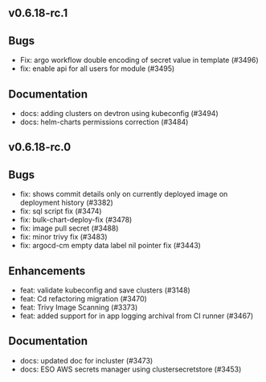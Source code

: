 ## v0.6.18-rc.1



## Bugs
- Fix: argo workflow double encoding of secret value in template (#3496)
- fix: enable api for all users for module (#3495)
## Documentation
- docs: adding clusters on devtron using kubeconfig (#3494)
- docs: helm-charts permissions correction (#3484)


## v0.6.18-rc.0

## Bugs
- fix: shows commit details only on currently deployed image on deployment history (#3382)
- fix: sql script fix (#3474)
- fix: bulk-chart-deploy-fix (#3478)
- fix: image pull secret (#3488)
- fix: minor trivy fix (#3483)
- fix: argocd-cm empty data label nil pointer fix (#3443)
## Enhancements
- feat: validate kubeconfig and save clusters (#3148)
- feat: Cd refactoring migration (#3470)
- feat: Trivy Image Scanning (#3373)
- feat: added support for in app logging archival from CI runner (#3467)
## Documentation
- docs: updated doc for incluster (#3473)
- docs: ESO AWS secrets manager using clustersecretstore (#3453)
